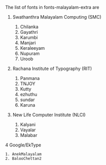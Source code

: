 The list of fonts in fonts-malayalam-extra are

1. Swathanthra Malayalam Computing (SMC)
	1. Chilanka
	2. Gayathri
	3. Karumbi
	4. Manjari
	5. Keraleeyam
	6. Nupuram
	7. Uroob

2. Rachana Institute of Typography (RIT)
	1. Panmana
	2. TNJOY
	3. Kutty
	4. ezhuthu
	5. sundar
	6. Karuna

3. New Life Computer Institute (NLCI)
	1. Kalyani
	2. Vayalar
	3. Malabar

 4 Google/EkType
 
	1. AnekMalayalam
	2. BalooChettan2 
